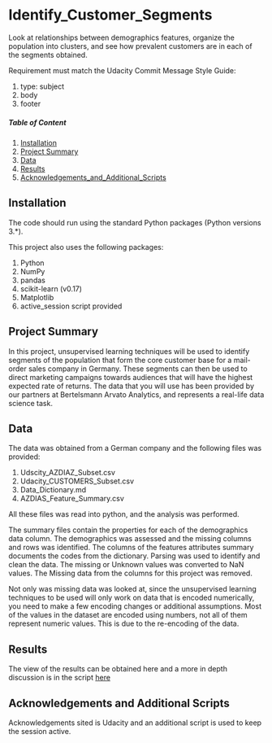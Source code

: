 # Identify_Customer_Segments
Look at relationships between demographics features, organize the population into clusters, and see how prevalent customers are in each of the segments obtained.

Requirement must match the Udacity Commit Message Style Guide:
1. type: subject
2. body
3. footer

##### Table of Content
1. [Installation](#Installation)
2. [Project Summary](#Project-Summary)
3. [Data](#Data)
4. [Results](#Results)
5. [Acknowledgements_and_Additional_Scripts](#Acknowledgements-and-Additional-Scripts)

## Installation
The code should run using the standard Python packages (Python versions 3.*).

This project also uses the following packages:

1. Python
2. NumPy
3. pandas
4. scikit-learn (v0.17)
5. Matplotlib
6. active_session script provided

## Project Summary
In this project, unsupervised learning techniques will be used to identify segments of the population that form the core customer base for a mail-order sales company in Germany. These segments can then be used to direct marketing campaigns towards audiences that will have the highest expected rate of returns. The data that you will use has been provided by our partners at Bertelsmann Arvato Analytics, and represents a real-life data science task.

## Data 
The data was obtained from a German company and the following files was provided:

1. Udscity_AZDIAZ_Subset.csv
2. Udacity_CUSTOMERS_Subset.csv
3. Data_Dictionary.md
4. AZDIAS_Feature_Summary.csv

All these files was read into python, and the analysis was performed.

The summary files contain the properties for each of the demographics data column. The demographics was assessed and the missing columns and rows was identified.
The columns of the features attributes summary documents the codes from the dictionary. Parsing was used to identify and clean the data. The missing or Unknown values was converted to NaN values. The Missing data from the columns for this project was removed. 

Not only was missing data was looked at, since the unsupervised learning techniques to be used will only work on data that is encoded numerically, you need to make a few encoding changes or additional assumptions. Most of the values in the dataset are encoded using numbers, not all of them represent numeric values. This is due to the re-encoding of the data.

## Results

The view of the results can be obtained here and a more in depth discussion is in the script [here](https://github.com/sylvesters911/Identify_Customer_Segments/blob/master/Identify_Customer_Segments.ipynb)

## Acknowledgements and Additional Scripts
Acknowledgements sited is Udacity and an additional script is used to keep the session active.
